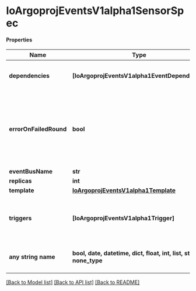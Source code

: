# IoArgoprojEventsV1alpha1SensorSpec

#### Properties
Name | Type | Description | Notes
------------ | ------------- | ------------- | -------------
**dependencies** | **[IoArgoprojEventsV1alpha1EventDependency]** | Dependencies is a list of the events that this sensor is dependent on. | [optional] 
**errorOnFailedRound** | **bool** | ErrorOnFailedRound if set to true, marks sensor state as &#x60;error&#x60; if the previous trigger round fails. Once sensor state is set to &#x60;error&#x60;, no further triggers will be processed. | [optional] 
**eventBusName** | **str** |  | [optional] 
**replicas** | **int** |  | [optional] 
**template** | [**IoArgoprojEventsV1alpha1Template**](IoArgoprojEventsV1alpha1Template.md) |  | [optional] 
**triggers** | **[IoArgoprojEventsV1alpha1Trigger]** | Triggers is a list of the things that this sensor evokes. These are the outputs from this sensor. | [optional] 
**any string name** | **bool, date, datetime, dict, float, int, list, str, none_type** | any string name can be used but the value must be the correct type | [optional]

[[Back to Model list]](../README.md#documentation-for-models) [[Back to API list]](../README.md#documentation-for-api-endpoints) [[Back to README]](../README.md)

